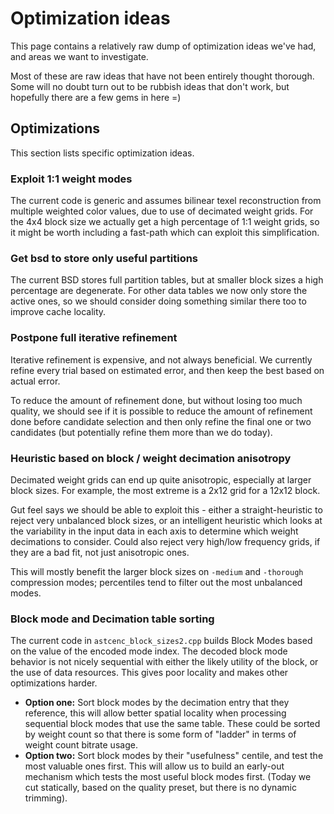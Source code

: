 # Optimization ideas

This page contains a relatively raw dump of optimization ideas we've had, and
areas we want to investigate.

Most of these are raw ideas that have not been entirely thought thorough. Some
will no doubt turn out to be rubbish ideas that don't work, but hopefully there
are a few gems in here =)

## Optimizations

This section lists specific optimization ideas.

### Exploit 1:1 weight modes

The current code is generic and assumes bilinear texel reconstruction from
multiple weighted color values, due to use of decimated weight grids. For the
4x4 block size we actually get a high percentage of 1:1 weight grids, so it
might be worth including a fast-path which can exploit this simplification.

### Get bsd to store only useful partitions

The current BSD stores full partition tables, but at smaller block sizes a high
percentage are degenerate. For other data tables we now only store the active
ones, so we should consider doing something similar there too to improve 
cache locality.

### Postpone full iterative refinement

Iterative refinement is expensive, and not always beneficial. We currently
refine every trial based on estimated error, and then keep the best based on
actual error.

To reduce the amount of refinement done, but without losing too much quality,
we should see if it is possible to reduce the amount of refinement done before
candidate selection and then only refine the final one or two candidates (but
potentially refine them more than we do today).

### Heuristic based on block / weight decimation anisotropy

Decimated weight grids can end up quite anisotropic, especially at larger
block sizes. For example, the most extreme is a 2x12 grid for a 12x12 block.

Gut feel says we should be able to exploit this - either a straight-heuristic
to reject very unbalanced block sizes, or an intelligent heuristic which
looks at the variability in the input data in each axis to determine which
weight decimations to consider. Could also reject very high/low frequency
grids, if they are a bad fit, not just anisotropic ones.

This will mostly benefit the larger block sizes on `-medium` and `-thorough`
compression modes; percentiles tend to filter out the most unbalanced modes.

### Block mode and Decimation table sorting

The current code in `astcenc_block_sizes2.cpp` builds Block Modes based on the
value of the encoded mode index. The decoded block mode behavior is not nicely
sequential with either the likely utility of the block, or the use of data
resources. This gives poor locality and makes other optimizations harder.

- **Option one:** Sort block modes by the decimation entry that they reference,
  this will allow better spatial locality when processing sequential block
  modes that use the same table. These could be sorted by weight count so that
  there is some form of "ladder" in terms of weight count bitrate usage.
- **Option two:** Sort block modes by their "usefulness" centile, and test the
  most valuable ones first. This will allow us to build an early-out
  mechanism which tests the most useful block modes first. (Today we cut
  statically, based on the quality preset, but there is no dynamic trimming).
